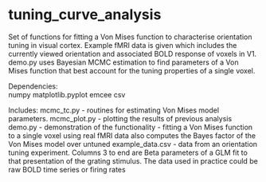 tuning_curve_analysis
=====================

Set of functions for fitting a Von Mises function to characterise orientation tuning in visual cortex. 
Example fMRI data is given which includes the currently viewed orientation and associated BOLD response of voxels in V1. 
demo.py uses Bayesian MCMC estimation to find parameters of a Von Mises function that best account for the tuning 
properties of a single voxel.

Dependencies:<br>
numpy
matplotlib.pyplot
emcee
csv

Includes:
mcmc_tc.py - routines for estimating Von Mises model parameters.
mcmc_plot.py - plotting the results of previous analysis
demo.py - demonstration of the functionality - fitting a Von Mises function to a single voxel using real fMRI data
                                                also computes the Bayes factor of the Von Mises model over untuned
example_data.csv - data from an orientation tuning experiment. Columns 3 to end are Beta parameters of a GLM fit to that
                    presentation of the grating stimulus. The data used in practice could be raw BOLD time series or 
                    firing rates


